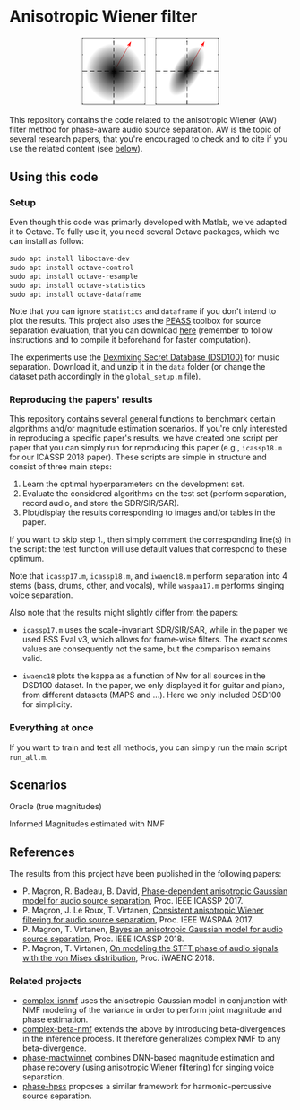 #  Anisotropic Wiener filter

<p align="center" width="100%">
    <img width="50%" src="aw.png">
</p>

This repository contains the code related to the anisotropic Wiener (AW) filter method for phase-aware audio source separation. AW is the topic of several research papers, that you're encouraged to check and to cite if you use the related content (see [below](#references)).


## Using this code

### Setup

Even though this code was primarly developed with Matlab, we've adapted it to Octave. To fully use it, you need several Octave packages, which we can install as follow:

	sudo apt install liboctave-dev
	sudo apt install octave-control
	sudo apt install octave-resample
	sudo apt install octave-statistics
	sudo apt install octave-dataframe	

Note that you can ignore `statistics` and `dataframe` if you don't intend to plot the results. This project also uses the [PEASS](https://hal.inria.fr/inria-00567152/document) toolbox for source separation evaluation, that you can download [here](https://gitlab.inria.fr/bass-db/peass) (remember to follow instructions and to compile it beforehand for faster computation).

The experiments use the [Dexmixing Secret Database (DSD100)](http://www.sisec17.audiolabs-erlangen.de/) for music separation. Download it, and unzip it in the `data` folder (or change the dataset path accordingly in the `global_setup.m` file).

### Reproducing the papers' results

This repository contains several general functions to benchmark certain algorithms and/or magnitude estimation scenarios. If you're only interested in reproducing a specific paper's results, we have created one script per paper that you can simply run for reproducing this paper (e.g., `icassp18.m` for our ICASSP 2018 paper). These scripts are simple in structure and consist of three main steps:
1. Learn the optimal hyperparameters on the development set.
2. Evaluate the considered algorithms on the test set (perform separation, record audio, and store the SDR/SIR/SAR).
3. Plot/display the results corresponding to images and/or tables in the paper.

If you want to skip step 1., then simply comment the corresponding line(s) in the script: the test function will use default values that correspond to these optimum.

Note that `icassp17.m`, `icassp18.m`, and `iwaenc18.m` perform separation into 4 stems (bass, drums, other, and vocals), while `waspaa17.m` performs singing voice separation.

Also note that the results might slightly differ from the papers:

- `icassp17.m` uses the scale-invariant SDR/SIR/SAR, while in the paper we used BSS Eval v3, which allows for frame-wise filters. The exact scores values are consequently not the same, but the comparison remains valid.

- `iwaenc18` plots the kappa as a function of Nw for all sources in the DSD100 dataset. In the paper, we only displayed it for guitar and piano, from different datasets (MAPS and ...). Here we only included DSD100 for simplicity.

### Everything at once

If you want to train and test all methods, you can simply run the main script `run_all.m`.



## Scenarios

Oracle
(true magnitudes)

Informed
Magnitudes estimated with NMF



## References

The results from this project have been published in the following papers:

- P. Magron, R. Badeau, B. David, [Phase-dependent anisotropic Gaussian model for audio source separation](https://hal.archives-ouvertes.fr/hal-01416355), Proc. IEEE ICASSP 2017.
- P. Magron, J. Le Roux, T. Virtanen, [Consistent anisotropic Wiener filtering for audio source separation](https://hal.archives-ouvertes.fr/hal-01593126), Proc. IEEE WASPAA 2017.
- P. Magron, T. Virtanen, [Bayesian anisotropic Gaussian model for audio source separation](https://hal.archives-ouvertes.fr/hal-01632081), Proc. IEEE ICASSP 2018.
- P. Magron, T. Virtanen, [On modeling the STFT phase of audio signals with the von Mises distribution](https://hal.archives-ouvertes.fr/hal-01763147), Proc. iWAENC 2018.


### Related projects

- [complex-isnmf](https://github.com/magronp/complex-isnmf) uses the anisotropic Gaussian model in conjunction with NMF modeling of the variance in order to perform joint magnitude and phase estimation.
- [complex-beta-nmf](https://github.com/magronp/complex-beta-nmf) extends the above by introducing beta-divergences in the inference process. It therefore generalizes complex NMF to any beta-divergence.
- [phase-madtwinnet](https://github.com/magronp/phase-madtwinnet) combines DNN-based magnitude estimation and phase recovery (using anisotropic Wiener filtering) for singing voice separation.
- [phase-hpss](https://github.com/magronp/phase-hpss) proposes a similar framework for harmonic-percussive source separation.


